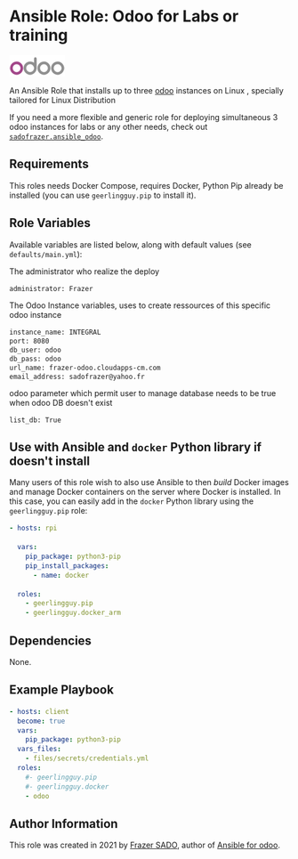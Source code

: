 # Ansible Role: Odoo for Labs or training

[![CI](icones/odoo_icon-100.png)](https://github.com/sadofrazer/ansible_odoo/tree/v1.0)

An Ansible Role that installs up to three [odoo](https://www.odoo.com) instances on Linux , specially tailored for Linux Distribution

If you need a more flexible and generic role for deploying simultaneous 3 odoo instances for labs or any other needs, check out [`sadofrazer.ansible_odoo`](https://github.com/sadofrazer/ansible_odoo.git).

## Requirements

This roles needs Docker Compose, requires Docker, Python Pip already be installed (you can use `geerlingguy.pip` to install it).

## Role Variables

Available variables are listed below, along with default values (see `defaults/main.yml`):

The administrator who realize the deploy

    administrator: Frazer

The Odoo Instance  variables, uses to create ressources of this specific odoo instance

    instance_name: INTEGRAL
    port: 8080
    db_user: odoo
    db_pass: odoo
    url_name: frazer-odoo.cloudapps-cm.com
    email_address: sadofrazer@yahoo.fr 


odoo parameter which permit user to manage database needs to be true when odoo DB doesn't exist    

    list_db: True


## Use with Ansible and `docker` Python library if doesn't install

Many users of this role wish to also use Ansible to then _build_ Docker images and manage Docker containers on the server where Docker is installed. In this case, you can easily add in the `docker` Python library using the `geerlingguy.pip` role:

```yaml
- hosts: rpi

  vars:
    pip_package: python3-pip
    pip_install_packages:
      - name: docker

  roles:
    - geerlingguy.pip
    - geerlingguy.docker_arm
```

## Dependencies

None.

## Example Playbook

```yaml
- hosts: client
  become: true
  vars:
    pip_package: python3-pip
  vars_files:
    - files/secrets/credentials.yml
  roles:
    #- geerlingguy.pip
    #- geerlingguy.docker
    - odoo
```

## Author Information

This role was created in 2021 by [Frazer SADO](https://github.com/sadofrazer/), author of [Ansible for odoo](https://github.com/sadofrazer/ansible_odoo/).
